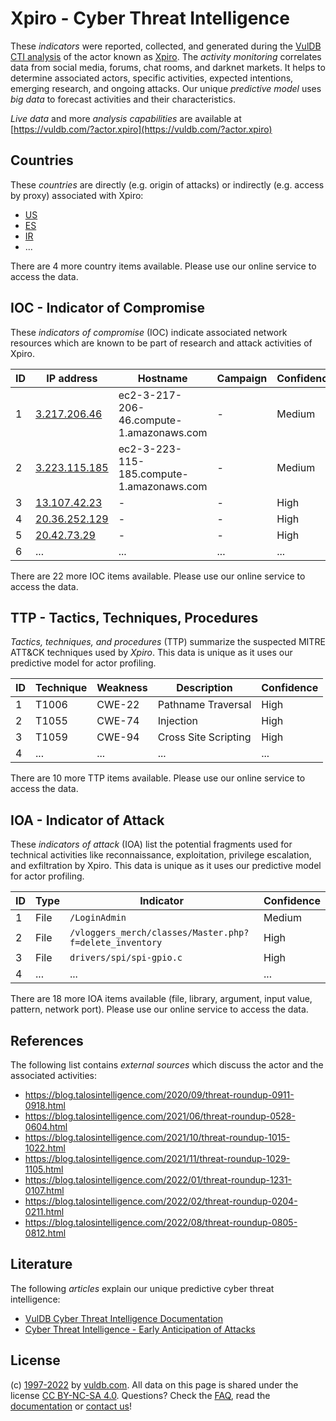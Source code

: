 # Xpiro - Cyber Threat Intelligence

These _indicators_ were reported, collected, and generated during the [VulDB CTI analysis](https://vuldb.com/?kb.cti) of the actor known as [Xpiro](https://vuldb.com/?actor.xpiro). The _activity monitoring_ correlates data from social media, forums, chat rooms, and darknet markets. It helps to determine associated actors, specific activities, expected intentions, emerging research, and ongoing attacks. Our unique _predictive model_ uses _big data_ to forecast activities and their characteristics.

_Live data_ and more _analysis capabilities_ are available at [https://vuldb.com/?actor.xpiro](https://vuldb.com/?actor.xpiro)

## Countries

These _countries_ are directly (e.g. origin of attacks) or indirectly (e.g. access by proxy) associated with Xpiro:

* [US](https://vuldb.com/?country.us)
* [ES](https://vuldb.com/?country.es)
* [IR](https://vuldb.com/?country.ir)
* ...

There are 4 more country items available. Please use our online service to access the data.

## IOC - Indicator of Compromise

These _indicators of compromise_ (IOC) indicate associated network resources which are known to be part of research and attack activities of Xpiro.

ID | IP address | Hostname | Campaign | Confidence
-- | ---------- | -------- | -------- | ----------
1 | [3.217.206.46](https://vuldb.com/?ip.3.217.206.46) | ec2-3-217-206-46.compute-1.amazonaws.com | - | Medium
2 | [3.223.115.185](https://vuldb.com/?ip.3.223.115.185) | ec2-3-223-115-185.compute-1.amazonaws.com | - | Medium
3 | [13.107.42.23](https://vuldb.com/?ip.13.107.42.23) | - | - | High
4 | [20.36.252.129](https://vuldb.com/?ip.20.36.252.129) | - | - | High
5 | [20.42.73.29](https://vuldb.com/?ip.20.42.73.29) | - | - | High
6 | ... | ... | ... | ...

There are 22 more IOC items available. Please use our online service to access the data.

## TTP - Tactics, Techniques, Procedures

_Tactics, techniques, and procedures_ (TTP) summarize the suspected MITRE ATT&CK techniques used by _Xpiro_. This data is unique as it uses our predictive model for actor profiling.

ID | Technique | Weakness | Description | Confidence
-- | --------- | -------- | ----------- | ----------
1 | T1006 | CWE-22 | Pathname Traversal | High
2 | T1055 | CWE-74 | Injection | High
3 | T1059 | CWE-94 | Cross Site Scripting | High
4 | ... | ... | ... | ...

There are 10 more TTP items available. Please use our online service to access the data.

## IOA - Indicator of Attack

These _indicators of attack_ (IOA) list the potential fragments used for technical activities like reconnaissance, exploitation, privilege escalation, and exfiltration by Xpiro. This data is unique as it uses our predictive model for actor profiling.

ID | Type | Indicator | Confidence
-- | ---- | --------- | ----------
1 | File | `/LoginAdmin` | Medium
2 | File | `/vloggers_merch/classes/Master.php?f=delete_inventory` | High
3 | File | `drivers/spi/spi-gpio.c` | High
4 | ... | ... | ...

There are 18 more IOA items available (file, library, argument, input value, pattern, network port). Please use our online service to access the data.

## References

The following list contains _external sources_ which discuss the actor and the associated activities:

* https://blog.talosintelligence.com/2020/09/threat-roundup-0911-0918.html
* https://blog.talosintelligence.com/2021/06/threat-roundup-0528-0604.html
* https://blog.talosintelligence.com/2021/10/threat-roundup-1015-1022.html
* https://blog.talosintelligence.com/2021/11/threat-roundup-1029-1105.html
* https://blog.talosintelligence.com/2022/01/threat-roundup-1231-0107.html
* https://blog.talosintelligence.com/2022/02/threat-roundup-0204-0211.html
* https://blog.talosintelligence.com/2022/08/threat-roundup-0805-0812.html

## Literature

The following _articles_ explain our unique predictive cyber threat intelligence:

* [VulDB Cyber Threat Intelligence Documentation](https://vuldb.com/?kb.cti)
* [Cyber Threat Intelligence - Early Anticipation of Attacks](https://www.scip.ch/en/?labs.20201022)

## License

(c) [1997-2022](https://vuldb.com/?kb.changelog) by [vuldb.com](https://vuldb.com/?kb.about). All data on this page is shared under the license [CC BY-NC-SA 4.0](https://creativecommons.org/licenses/by-nc-sa/4.0/). Questions? Check the [FAQ](https://vuldb.com/?kb.faq), read the [documentation](https://vuldb.com/?kb) or [contact us](https://vuldb.com/?contact)!
